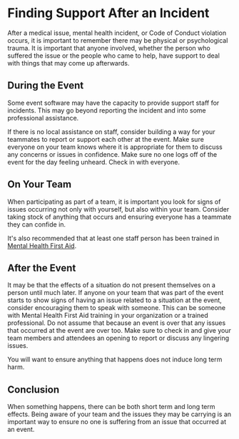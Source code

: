 # Finding Support After an Incident

After a medical issue, mental health incident, or Code of Conduct violation occurs, it is important to remember there may be physical or psychological trauma. It is important that anyone involved, whether the person who suffered the issue or the people who came to help, have support to deal with things that may come up afterwards.

## During the Event

Some event software may have the capacity to provide support staff for incidents. This may go beyond reporting the incident and into some professional assistance.

If there is no local assistance on staff, consider building a way for your teammates to report or support each other at the event. Make sure everyone on your team knows where it is appropriate for them to discuss any concerns or issues in confidence. Make sure no one logs off of the event for the day feeling unheard. Check in with everyone.

## On Your Team

When participating as part of a team, it is important you look for signs of issues occurring not only with yourself, but also within your team. Consider taking stock of anything that occurs and ensuring everyone has a teammate they can confide in.

It's also recommended that at least one staff person has been trained in [Mental Health First Aid](https://www.mentalhealthfirstaid.org/).

## After the Event

It may be that the effects of a situation do not present themselves on a person until much later. If anyone on your team that was part of the event starts to show signs of having an issue related to a situation at the event, consider encouraging them to speak with someone. This can be someone with Mental Health First Aid training in your organization or a trained professional. Do not assume that because an event is over that any issues that occurred at the event are over too. Make sure to check in and give your team members and attendees an opening to report or discuss any lingering issues.

You will want to ensure anything that happens does not induce long term harm.

## Conclusion

When something happens, there can be both short term and long term effects. Being aware of your team and the issues they may be carrying is an important way to ensure no one is suffering from an issue that occurred at an event.
